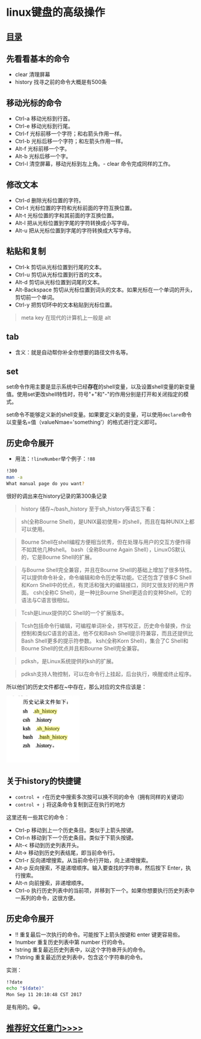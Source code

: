 # linux键盘的高级操作
## [目录](.https://github.com/shgopher/GOFamily/tree/master/%E5%85%A5%E9%97%A8%E7%AF%87/%E6%93%8D%E4%BD%9C%E7%B3%BB%E7%BB%9F/shell)
## 先看看基本的命令
- clear 清理屏幕
- history 找寻之前的命令大概是有500条
## 移动光标的命令
- Ctrl-a	移动光标到行首。
- Ctrl-e	移动光标到行尾。
- Ctrl-f	光标前移一个字符；和右箭头作用一样。
- Ctrl-b	光标后移一个字符；和左箭头作用一样。
- Alt-f	光标前移一个字。
- Alt-b	光标后移一个字。
- Ctrl-l	清空屏幕，移动光标到左上角。- clear 命令完成同样的工作。
## 修改文本
- Ctrl-d	删除光标位置的字符。
- Ctrl-t	光标位置的字符和光标前面的字符互换位置。
- Alt-t	光标位置的字和其前面的字互换位置。
- Alt-l	把从光标位置到字尾的字符转换成小写字母。
- Alt-u	把从光标位置到字尾的字符转换成大写字母。
## 粘贴和复制
- Ctrl-k	剪切从光标位置到行尾的文本。
- Ctrl-u	剪切从光标位置到行首的文本。
- Alt-d	剪切从光标位置到词尾的文本。
- Alt-Backspace	剪切从光标位置到词头的文本。如果光标在一个单词的开头，剪切前一个单词。
- Ctrl-y	把剪切环中的文本粘贴到光标位置。
> meta key 在现代的计算机上一般是 alt
## tab
- 含义：就是自动帮你补全你想要的路径文件名等。
## set 
 set命令作用主要是显示系统中已经**存在**的shell变量，以及设置shell变量的新变量值。使用set更改shell特性时，符号"+"和"-"的作用分别是打开和关闭指定的模式。
 
 set命令不能够定义新的shell变量。如果要定义新的变量，可以使用`declare`命令以变量名=值（valueNmae='something'）的格式进行定义即可。
 ## 历史命令展开
 - 用法：`!lineNumber`举个例子：`!88`

 ```bash
 !300
man -a
What manual page do you want?

 ```
 很好的调出来在history记录的第300条记录
 > history 储存~/bash_history
 > 至于sh_history等请忘下看：

>sh(全称Bourne Shell)，是UNIX最初使用> 的shell，而且在每种UNIX上都可以使用。

>Bourne Shell在shell编程方便相当优秀，但在处理与用户的交互方便作得不如其他几种shell。
bash（全称Bourne Again Shell），LinuxOS默认的，它是Bourne Shell的扩展。

>与Bourne Shell完全兼容，并且在Bourne Shell的基础上增加了很多特性。可以提供命令补全，命令编辑和命令历史等功能。它还包含了很多C Shell和Korn Shell中的优点，有灵活和强大的编辑接口，同时又很友好的用户界面。
>csh(全称C Shell)，是一种比Bourne Shell更适合的变种Shell，它的语法与C语言很相似。

>Tcsh是Linux提供的C Shell的一个扩展版本。

>Tcsh包括命令行编辑，可编程单词补全，拼写校正，历史命令替换，作业控制和类似C语言的语法，他不仅和Bash Shell提示符兼容，而且还提供比Bash Shell更多的提示符参数。
ksh(全称Korn Shell)，集合了C Shell和Bourne Shell的优点并且和Bourne Shell完全兼容。

>pdksh，是Linux系统提供的ksh的扩展。

>pdksh支持人物控制，可以在命令行上挂起，后台执行，唤醒或终止程序。

所以他们的历史文件都在~中存在，那么对应的文件应该是：

![p](../picture/2017-9-11.png)
## 关于history的快捷键

- `control + r`在历史中搜索多次按可以换不同的命令（拥有同样的关键词）
- `control + j` 将这条命令复制到正在执行的地方

这里还有一些其它的命令：


- Ctrl-p	移动到上一个历史条目。类似于上箭头按键。
- Ctrl-n	移动到下一个历史条目。类似于下箭头按键。
- Alt-<	移动到历史列表开头。
- Alt->	移动到历史列表结尾，即当前命令行。
- Ctrl-r	反向递增搜索。从当前命令行开始，向上递增搜索。
- Alt-p	反向搜索，不是递增顺序。输入要查找的字符串，然后按下 Enter，执行搜索。
- Alt-n	向前搜索，非递增顺序。
- Ctrl-o	执行历史列表中的当前项，并移到下一个。如果你想要执行历史列表中一系列的命令，这很方便。
## 历史命令展开

- !!	重复最后一次执行的命令。可能按下上箭头按键和 enter 键更容易些。
- !number	重复历史列表中第 number 行的命令。
- !string	重复最近历史列表中，以这个字符串开头的命令。
- !?string	重复最近历史列表中，包含这个字符串的命令。

实测：

```bash
!?date
echo "$(date)"
Mon Sep 11 20:10:48 CST 2017
```
是有用的。😀。

## [推荐好文任意门>>>>](https://zh.wikipedia.org/wiki/%E7%B5%82%E7%AB%AF)







